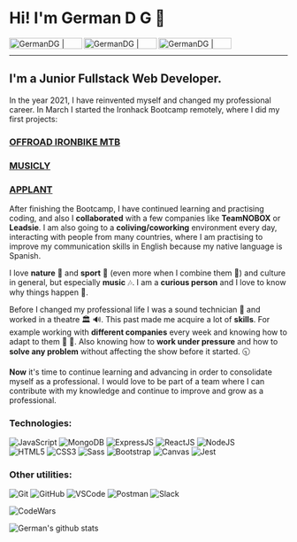 # Hi! I'm German D G :wave:
[<img align='left' alt=' GermanDG | LinkedIn' width='132px' height='20px' src='https://img.shields.io/badge/LinkedIn-0077B5?style=for-the-badge&logo=linkedin&logoColor=white' />][linkedin]
[<img align='left' alt=' GermanDG | Gmail' width='132px' height='20px' src='https://img.shields.io/badge/Gmail-D14836?style=for-the-badge&logo=gmail&logoColor=white' />][Gmail]
[<img align='left' alt=' GermanDG | Whatsapp' width='132px' height='20px' src='https://img.shields.io/badge/WhatsApp-25D366?style=for-the-badge&logo=whatsapp&logoColor=white' />][whatsapp]

<br/><hr>
## I'm a Junior Fullstack Web Developer.
 In the year 2021, I have reinvented myself and changed my professional career. In March I started the Ironhack Bootcamp remotely, where I did my first projects:

### [OFFROAD IRONBIKE MTB]
### [MUSICLY]
### [APPLANT]

 After finishing the Bootcamp, I have continued learning and practising coding, and also I **collaborated** with a few companies like **TeamNOBOX** or **Leadsie**. I am also going to a **coliving/coworking** environment every day, interacting with people from many countries, where I am practising to improve my communication skills in English because my native language is Spanish.

  I love **nature** :evergreen_tree: and **sport** :mountain_bicyclist: (even more when I combine them :climbing:) and culture in general, but especially **music** :notes:. I am a **curious person** and I love to know why things happen :raised_eyebrow:.

  Before I changed my professional life I was a sound technician :microphone: and worked in a theatre :classical_building: :loud_sound:. This past made me acquire a lot of **skills**. For example working with **different companies** every week and knowing how to adapt to them :dancers: :man_dancing:. Also knowing how to **work under pressure** and how to **solve any problem** without affecting the show before it started. :clock930:

 **Now** it's time to continue learning and advancing in order to consolidate myself as a professional. I would love to be part of a team where I can contribute with my knowledge and continue to improve and grow as a professional.


### Technologies:
<img alt='JavaScript' src='https://img.shields.io/badge/-Javascript-F7DF1E?logo=javascript&logoColor=white&style=plastic' /> <img alt='MongoDB' src='http://img.shields.io/badge/-MongoDB-47A248?style=flat&logo=mongodb&logoColor=white&style=plastic' /> <img alt='ExpressJS' src='http://img.shields.io/badge/-Express-black?style=flat&logo=express&logoColor=white&style=plastic' /> <img alt='ReactJS' src='https://img.shields.io/badge/-ReactJS-51CBF2?style=flat&logo=react&logoColor=white' />
<img alt='NodeJS' src='https://img.shields.io/badge/-NodeJs-339933?logo=Nodejs&logoColor=white&style=plastic' />
<br/>
<img alt='HTML5' src='https://img.shields.io/badge/-HTML5-E34F26?logo=html5&logoColor=white&style=plastic' /> <img alt='CSS3' src='https://img.shields.io/badge/-CSS3-1572B6?logo=css3&logoColor=white&style=plastic' /> <img alt='Sass' src="https://img.shields.io/badge/-Sass-CC6699?style=flat&logo=sass&logoColor=white&style=plastic" />
<img alt='Bootstrap' src='https://img.shields.io/badge/-Bootsrap-7952B3?logo=bootstrap&logoColor=white&style=plastic' /> <img alt='Canvas' src='https://img.shields.io/badge/-Canvas-E05F2C?logo=canvas&logoColor=white&style=plastic' /> <img alt='Jest' src='https://img.shields.io/static/v1?style=for-the-badge&message=Jest&color=C21325&logo=Jest&logoColor=FFFFFF&label=' />

### Other utilities:
<img alt='Git' src='https://img.shields.io/badge/-Git-F05032?logo=git&logoColor=white&style=plastic' /> <img alt='GitHub' src='https://img.shields.io/badge/-Github-181717?style=flat&logo=github&logoColor=white&style=plastic' /> <img alt='VSCode' src='https://img.shields.io/badge/-VSCode-007ACC?style=flat&logo=visual-studio-code&logoColor=white&style=plastic' /> <img alt='Postman' src='https://img.shields.io/badge/-Postman-FF6C37?style=flat&logo=postman&logoColor=white&style=plastic' />
<img alt='Slack' src='https://img.shields.io/badge/-Slack-4A154B?style=flat&logo=slack&logoColor=white&style=plastic' /> 

<img alt='CodeWars' src='https://www.codewars.com/users/GermanDG6/badges/large' />

![German's github stats](https://github-readme-stats.vercel.app/api?username=GermanDG6&show_icons=true&theme=tokyonight)

[linkedin]: https://www.linkedin.com/in/germandelgadogarcia/
[Gmail]: mailto:germandg6@gmail.com
[whatsapp]: https://wa.me/34657216560
[OFFROAD IRONBIKE MTB]: https://github.com/GermanDG6/Proyect-FRONTEND-RMT-FT-MARCH-21-German-Delgado
[MUSICLY]:https://github.com/GermanDG6/backend-proyect2-RMT-FT-MARCH21-GermanDG
[APPLANT]:https://github.com/FINAL-PROJECT-RMT-FT-MARCH21

